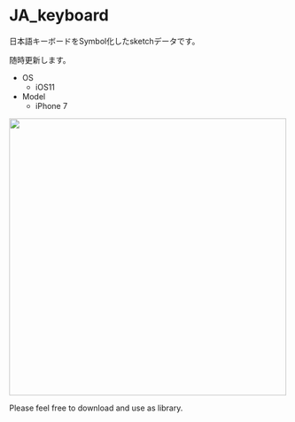 # JA_keyboard

日本語キーボードをSymbol化したsketchデータです。

随時更新します。

- OS
  - iOS11
- Model
  - iPhone 7

<img src="https://user-images.githubusercontent.com/8067258/35871663-258a0878-0ba8-11e8-8b2b-8745ffdf3610.png" width=500>

Please feel free to download and use as library.
